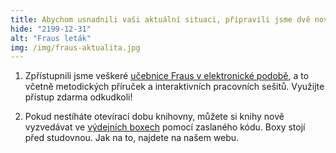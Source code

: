 ```yaml
---
title: Abychom usnadnili vaši aktuální situaci, připravili jsme dvě nové služby
hide: "2199-12-31"
alt: "Fraus leták"
img: /img/fraus-aktualita.jpg
---
```


1) Zpřístupnili jsme veškeré [učebnice Fraus v elektronické podobě](fraus.html), a to včetně metodických příruček a interaktivních pracovních sešitů. Využijte přístup zdarma odkudkoli!

2) Pokud nestíháte otevírací dobu knihovny, můžete si knihy nově vyzvedávat ve [výdejních boxech](rezervacni_boxy.html) pomocí zaslaného kódu. Boxy stojí před studovnou. Jak na to, najdete na našem webu.
